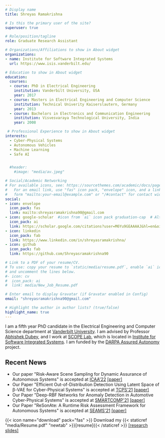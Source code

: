 ```yaml
---
# Display name
title: Shreyas Ramakrishna

# Is this the primary user of the site?
superuser: true

# Role/position/tagline
role: Graduate Research Assistant

# Organizations/Affiliations to show in About widget
organizations:
- name: Institute for Software Integrated Systems
  url: https://www.isis.vanderbilt.edu/

# Education to show in About widget
education:
  courses:
  - course: PhD in Electrical Engineering
    institution: Vanderbilt University, USA
    year: 2017
  - course: Masters in Electrical Engineering and Computer Science
    institution: Technical Univerity Kaiserslautern, Germany
    year: 2013
  - course: Bachelors in Electronics and Communication Engineering
    institution: Visvesvaraya Technological University, India
    year: 2008

 # Professional Experience to show in About widget
interests:
  - Cyber-Physical Systems
  - Autonomous Vehicles
  - Machine Learning
  - Safe AI


  #header:
    #image: "media/av.jpeg"

# Social/Academic Networking
# For available icons, see: https://sourcethemes.com/academic/docs/page-builder/#icons
#   For an email link, use "fas" icon pack, "envelope" icon, and a link in the
#   form "mailto:your-email@example.com" or "/#contact" for contact widget.
social:
- icon: envelope
  icon_pack: fas
  link: mailto:shreyasramakrishna90@gmail.com
- icon: google-scholar  #icon from `ai` icon pack graduation-cap  # Alternatively, use `
  icon_pack: ai
  link: https://scholar.google.com/citations?user=M6Yu9GEAAAAJ&hl=en&oi=ao
- icon: linkedin
  icon_pack: fab
  link: https://www.linkedin.com/in/shreyasramakrishna/
- icon: github
  icon_pack: fab
  link: https://github.com/Shreyasramakrishna90

# Link to a PDF of your resume/CV.
# To use: copy your resume to `static/media/resume.pdf`, enable `ai` icons in `params.toml`,
# and uncomment the lines below.
#- icon: cv
#  icon_pack: ai
#  link: media/New_Job_Resume.pdf

# Enter email to display Gravatar (if Gravatar enabled in Config)
email: "shreyasramakrishna90@gmail.com"

# Highlight the author in author lists? (true/false)
highlight_name: true
---
```

I am a fifth year PhD candidate in the Electrical Engineering and Computer Science department at [Vanderbilt University](https://www.vanderbilt.edu/). I am advised by Professor [Abhishek Dubey](https://engineering.vanderbilt.edu/bio/abhishek-dubey), and I work at [SCOPE Lab](https://scopelab.ai/index.html), which is located in [Institute for Software Integrated Systems](https://www.isis.vanderbilt.edu/). I am funded by the [DARPA Assured Autonomy](https://www.darpa.mil/program/assured-autonomy) project.

## Recent News

* Our paper "Risk-Aware Scene Sampling for Dynamic Assurance of Autonomous Systems" is accepted at [ICAA'22](https://iaa.jhu.edu/icaa/index.html) [[paper]](https://scholar.google.com/citations?view_op=view_citation&hl=en&user=M6Yu9GEAAAAJ&citation_for_view=M6Yu9GEAAAAJ:hqOjcs7Dif8C)
* Our Paper "Efficient Out-of-Distribution Detection Using Latent Space of β-VAE for Cyber-Physical Systems" is accepted at [TCPS'21](https://dl.acm.org/journal/tcps/special-issue-ai) [[paper]](https://arxiv.org/abs/2108.11800)
* Our Paper "Deep-RBF Networks for Anomaly Detection in Automotive Cyber-Physical Systems" is accepted at [SMARTCOMP'21](https://www.smart-comp.info/) [[paper]](https://arxiv.org/abs/2103.14172)
* Our Paper "ReSonAte: A Runtime Risk Assessment Framework for Autonomous Systems" is accepted at [SEAMS'21](https://conf.researchr.org/home/seams-2021) [[paper]](https://arxiv.org/abs/2102.09419)

{{< icon name="download" pack="fas" >}} Download my {{< staticref "media/Resume.pdf" "newtab" >}}[resume]{{< /staticref >}} [[research slides]](https://vanderbilt365-my.sharepoint.com/:p:/g/personal/shreyas_ramakrishna_vanderbilt_edu/ES6TM5DPlMhMv0npCm0PLpoB-kkqsFr7ER_k3JbJ8WX6DQ?e=5HBPIS)
